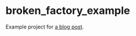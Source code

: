 broken_factory_example
======================

Example project for [a blog post](http://mauricio.github.io/2014/07/27/mutability-strikes-again.html).
